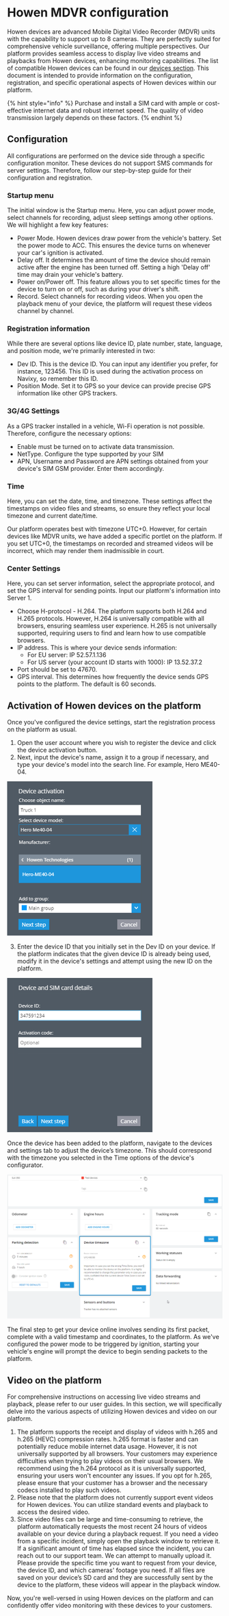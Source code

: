 # Howen MDVR configuration

Howen devices are advanced Mobile Digital Video Recorder (MDVR) units with the capability to support up to 8 cameras. They are perfectly suited for comprehensive vehicle surveillance, offering multiple perspectives. Our platform provides seamless access to display live video streams and playbacks from Howen devices, enhancing monitoring capabilities. The list of compatible Howen devices can be found in our [devices section](https://www.navixy.com/devices/howen-technologies/). This document is intended to provide information on the configuration, registration, and specific operational aspects of Howen devices within our platform.

{% hint style="info" %}
Purchase and install a SIM card with ample or cost-effective internet data and robust internet speed. The quality of video transmission largely depends on these factors.
{% endhint %}

## Configuration

All configurations are performed on the device side through a specific configuration monitor. These devices do not support SMS commands for server settings. Therefore, follow our step-by-step guide for their configuration and registration.

### Startup menu

The initial window is the Startup menu. Here, you can adjust power mode, select channels for recording, adjust sleep settings among other options. We will highlight a few key features:

* Power Mode. Howen devices draw power from the vehicle's battery. Set the power mode to ACC. This ensures the device turns on whenever your car's ignition is activated.
* Delay off. It determines the amount of time the device should remain active after the engine has been turned off. Setting a high 'Delay off' time may drain your vehicle's battery.
* Power on/Power off. This feature allows you to set specific times for the device to turn on or off, such as during your driver's shift.
* Record. Select channels for recording videos. When you open the playback menu of your device, the platform will request these videos channel by channel.

### Registration information

While there are several options like device ID, plate number, state, language, and position mode, we're primarily interested in two:

* Dev ID. This is the device ID. You can input any identifier you prefer, for instance, 123456. This ID is used during the activation process on Navixy, so remember this ID.
* Position Mode. Set it to GPS so your device can provide precise GPS information like other GPS trackers.

### 3G/4G Settings

As a GPS tracker installed in a vehicle, Wi-Fi operation is not possible. Therefore, configure the necessary options:

* Enable must be turned on to activate data transmission.
* NetType. Configure the type supported by your SIM
* APN, Username and Password are APN settings obtained from your device's SIM GSM provider. Enter them accordingly.

### Time

Here, you can set the date, time, and timezone. These settings affect the timestamps on video files and streams, so ensure they reflect your local timezone and current date/time.

Our platform operates best with timezone UTC+0. However, for certain devices like MDVR units, we have added a specific portlet on the platform. If you set UTC+0, the timestamps on recorded and streamed videos will be incorrect, which may render them inadmissible in court.

### Center Settings

Here, you can set server information, select the appropriate protocol, and set the GPS interval for sending points. Input our platform's information into Server 1.

* Choose H-protocol - H.264. The platform supports both H.264 and H.265 protocols. However, H.264 is universally compatible with all browsers, ensuring seamless user experience. H.265 is not universally supported, requiring users to find and learn how to use compatible browsers.
* IP address. This is where your device sends information:
  * &#x20;For EU server: IP 52.57.1.136
  * &#x20;For US server (your account ID starts with 1000): IP 13.52.37.2
* Port should be set to 47670.
* GPS interval. This determines how frequently the device sends GPS points to the platform. The default is 60 seconds.

## Activation of Howen devices on the platform

Once you've configured the device settings, start the registration process on the platform as usual.

1. Open the user account where you wish to register the device and click the device activation button.
2. Next, input the device's name, assign it to a group if necessary, and type your device's model into the search line. For example, Hero ME40-04.

![](../../../../expert-center/vehicle-telematics-technology/video-telematics/configuration-guides/howen/attachments/image-20231019-140201.png)

3. Enter the device ID that you initially set in the Dev ID on your device. If the platform indicates that the given device ID is already being used, modify it in the device's settings and attempt using the new ID on the platform.

![](../../../../expert-center/vehicle-telematics-technology/video-telematics/configuration-guides/howen/attachments/image-20231019-135850.png)

Once the device has been added to the platform, navigate to the devices and settings tab to adjust the device’s timezone. This should correspond with the timezone you selected in the Time options of the device's configurator.

![](../../../../expert-center/vehicle-telematics-technology/video-telematics/configuration-guides/howen/attachments/image-20231020-063327.png)

The final step to get your device online involves sending its first packet, complete with a valid timestamp and coordinates, to the platform. As we've configured the power mode to be triggered by ignition, starting your vehicle's engine will prompt the device to begin sending packets to the platform.

## Video on the platform

For comprehensive instructions on accessing live video streams and playback, please refer to our user guides. In this section, we will specifically delve into the various aspects of utilizing Howen devices and video on our platform.

1. The platform supports the receipt and display of videos with h.265 and h.265 (HEVC) compression rates. h.265 format is faster and can potentially reduce mobile internet data usage. However, it is not universally supported by all browsers. Your customers may experience difficulties when trying to play videos on their usual browsers. We recommend using the h.264 protocol as it is universally supported, ensuring your users won't encounter any issues. If you opt for h.265, please ensure that your customer has a browser and the necessary codecs installed to play such videos.
2. Please note that the platform does not currently support event videos for Howen devices. You can utilize standard events and playback to access the desired video.
3. Since video files can be large and time-consuming to retrieve, the platform automatically requests the most recent 24 hours of videos available on your device during a playback request. If you need a video from a specific incident, simply open the playback window to retrieve it. If a significant amount of time has elapsed since the incident, you can reach out to our support team. We can attempt to manually upload it. Please provide the specific time you want to request from your device, the device ID, and which cameras' footage you need. If all files are saved on your device’s SD card and they are successfully sent by the device to the platform, these videos will appear in the playback window.

Now, you're well-versed in using Howen devices on the platform and can confidently offer video monitoring with these devices to your customers.
